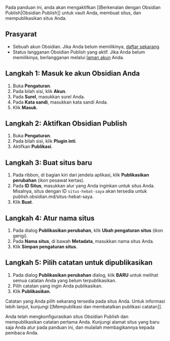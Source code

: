 Pada panduan ini, anda akan mengaktifkan [[Berkenalan dengan Obsidian Publish|Obsidian Publish]] untuk vault Anda, membuat situs, dan mempublikasikan situs Anda.

## Prasyarat

- Sebuah akun Obsidian. Jika Anda belum memilikinya, [daftar sekarang](https://obsidian.md/account#mode=signup).
- Status langganan Obsidian Publish yang aktif. Jika Anda belum memilikinya, berlangganan melalui [laman akun](https://obsidian.md/account) Anda.

## Langkah 1: Masuk ke akun Obsidian Anda

1. Buka **Pengaturan**.
2. Pada bilah sisi, klik **Akun**.
3. Pada **Surel**, masukkan surel Anda.
4. Pada **Kata sandi**, masukkan kata sandi Anda.
5. Klik **Masuk**.

## Langkah 2: Aktifkan Obsidian Publish

1. Buka **Pengaturan**.
2. Pada bilah sisi, klik **Plugin inti**.
3. Aktifkan **Publikasi**.

## Langkah 3: Buat situs baru

1. Pada ribbon, di bagian kiri dari jendela aplikasi, klik **Publikasikan perubahan** (ikon pesawat kertas).
2. Pada **ID Situs**, masukkan alur yang Anda inginkan untuk situs Anda. Misalnya, situs dengan ID `situs-hebat-saya` akan tersedia untuk publish.obsidian.md/situs-hebat-saya.
3. Klik **Buat**.

## Langkah 4: Atur nama situs

1. Pada dialog **Publikasikan perubahan**, klik **Ubah pengaturan situs** (ikon gerigi).
2. Pada **Nama situs**, di bawah **Metadata**, masukkan nama situs Anda.
3. Klik **Simpan pengaturan situs**.

## Langkah 5: Pilih catatan untuk dipublikasikan

1. Pada dialog **Publikasikan perubahan** dialog, klik **BARU** untuk melihat semua catatan Anda yang belum terpublikasikan.
2. Pilih catatan yang ingin Anda publikasikan.
3. Klik **Publikasikan**.

Catatan yang Anda pilih sekarang tersedia pada situs Anda. Untuk informasi lebih lanjut, kunjungi [[Mempublikasi dan membatalkan publikasi catatan]].

Anda telah mengkonfigurasikan situs Obsidian Publish dan mempublikasikan catatan pertama Anda. Kunjungi alamat situs yang baru saja Anda atur pada panduan ini, dan mulailah membagikannya kepada pembaca Anda.
